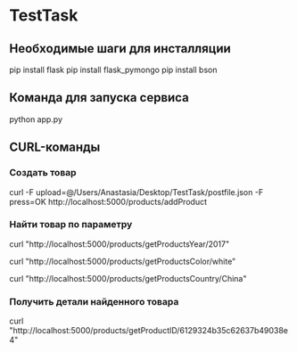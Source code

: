# TestTask
## Необходимые шаги для инсталляции
pip install flask
pip install flask_pymongo
pip install bson

## Команда для запуска сервиса
python app.py
## CURL-команды
### Создать товар
curl -F upload=@/Users/Anastasia/Desktop/TestTask/postfile.json -F press=OK http://localhost:5000/products/addProduct

### Найти товар по параметру
curl "http://localhost:5000/products/getProductsYear/2017"

curl "http://localhost:5000/products/getProductsColor/white"

curl "http://localhost:5000/products/getProductsCountry/China"

### Получить детали найденного товара
curl "http://localhost:5000/products/getProductID/6129324b35c62637b49038e4"
